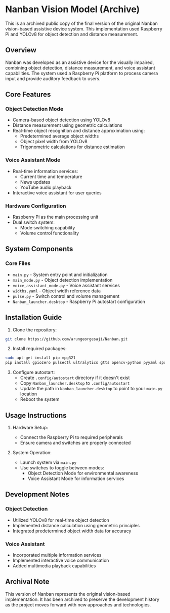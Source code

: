 # Nanban Vision Model (Archive)
This is an archived public copy of the final version of the original Nanban vision-based assistive device system. This implementation used Raspberry Pi and YOLOv8 for object detection and distance measurement.

## Overview
Nanban was developed as an assistive device for the visually impaired, combining object detection, distance measurement, and voice assistant capabilities. The system used a Raspberry Pi platform to process camera input and provide auditory feedback to users.

## Core Features

### Object Detection Mode
- Camera-based object detection using YOLOv8
- Distance measurement using geometric calculations
- Real-time object recognition and distance approximation using:
  - Predetermined average object widths
  - Object pixel width from YOLOv8
  - Trigonometric calculations for distance estimation

### Voice Assistant Mode
- Real-time information services:
  - Current time and temperature
  - News updates
  - YouTube audio playback
- Interactive voice assistant for user queries

### Hardware Configuration
- Raspberry Pi as the main processing unit
- Dual switch system:
  - Mode switching capability
  - Volume control functionality

## System Components

### Core Files
- `main.py` - System entry point and initialization
- `main_mode.py` - Object detection implementation
- `voice_assistant_mode.py` - Voice assistant services
- `widths.yaml` - Object width reference data
- `pulse.py` - Switch control and volume management
- `Nanban_launcher.desktop` - Raspberry Pi autostart configuration

## Installation Guide

1. Clone the repository:
```bash
git clone https://github.com/arungeorgesaji/Nanban.git
```

2. Install required packages:
```bash
sudo apt-get install pip mpg321
pip install gpiozero pulsectl ultralytics gtts opencv-python pyyaml spotipy requests beautifulsoup4 pytube youtube-search-python pydub SpeechRecognition keyboard youtube-dl huggingface_hub langchain_community openai
```

3. Configure autostart:
   - Create `.config/autostart` directory if it doesn't exist
   - Copy `Nanban_launcher.desktop` to `.config/autostart`
   - Update the path in `Nanban_launcher.desktop` to point to your `main.py` location
   - Reboot the system

## Usage Instructions

1. Hardware Setup:
   - Connect the Raspberry Pi to required peripherals
   - Ensure camera and switches are properly connected

2. System Operation:
   - Launch system via `main.py`
   - Use switches to toggle between modes:
     - Object Detection Mode for environmental awareness
     - Voice Assistant Mode for information services

## Development Notes

### Object Detection
- Utilized YOLOv8 for real-time object detection
- Implemented distance calculation using geometric principles
- Integrated predetermined object width data for accuracy

### Voice Assistant
- Incorporated multiple information services
- Implemented interactive voice communication
- Added multimedia playback capabilities

## Archival Note
This version of Nanban represents the original vision-based implementation. It has been archived to preserve the development history as the project moves forward with new approaches and technologies.
